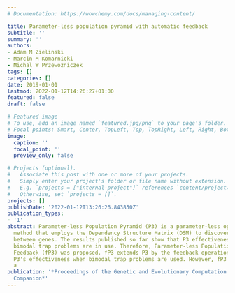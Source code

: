 ```yaml
---
# Documentation: https://wowchemy.com/docs/managing-content/

title: Parameter-less population pyramid with automatic feedback
subtitle: ''
summary: ''
authors:
- Adam M Zielinski
- Marcin M Komarnicki
- Michal W Przewozniczek
tags: []
categories: []
date: 2019-01-01
lastmod: 2022-01-12T14:26:27+01:00
featured: false
draft: false

# Featured image
# To use, add an image named `featured.jpg/png` to your page's folder.
# Focal points: Smart, Center, TopLeft, Top, TopRight, Left, Right, BottomLeft, Bottom, BottomRight.
image:
  caption: ''
  focal_point: ''
  preview_only: false

# Projects (optional).
#   Associate this post with one or more of your projects.
#   Simply enter your project's folder or file name without extension.
#   E.g. `projects = ["internal-project"]` references `content/project/deep-learning/index.md`.
#   Otherwise, set `projects = []`.
projects: []
publishDate: '2022-01-12T13:26:26.843850Z'
publication_types:
- '1'
abstract: Parameter-less Population Pyramid (P3) is a parameter-less optimization
  method that employs the Dependency Structure Matrix (DSM) to discover dependencies
  between genes. The results published so far show that P3 effectiveness is low when
  bimodal trap problems are in use. Therefore, Parameter-less Population Pyramid with
  Feedback (fP3) was proposed. fP3 extends P3 by the feedback operation which improves
  P3's effectiveness when bimodal trap problems are used. However, fP3 is no longer
  a
publication: '*Proceedings of the Genetic and Evolutionary Computation Conference
  Companion*'
---
```


